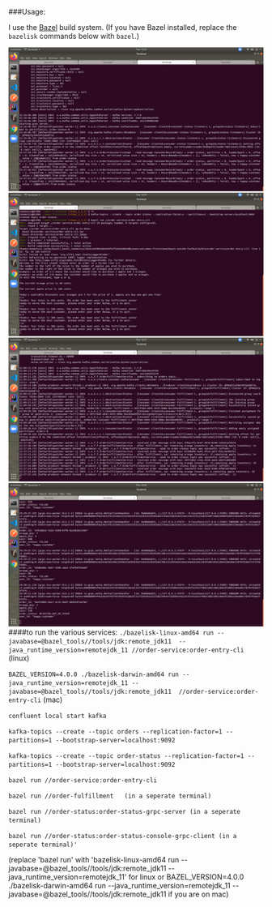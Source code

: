 ###Usage:

I use the [Bazel](https://bazel.build/) build system. (If you have Bazel installed,
replace the `bazelisk` commands below with `bazel`.)

![Alt text](screenshot1.png?raw=true "order-status-service")
![Alt text](screenshot2.png?raw=true "order-entry-cli")
![Alt text](screenshot3.png?raw=true "fulfillment-service")
![Alt text](screenshot4.png?raw=true "order-status-grpc-listener")
####to run the various services:
`./bazelisk-linux-amd64 run --javabase=@bazel_tools//tools/jdk:remote_jdk11  --java_runtime_version=remotejdk_11 //order-service:order-entry-cli` (linux)


`BAZEL_VERSION=4.0.0 ./bazelisk-darwin-amd64 run --java_runtime_version=remotejdk_11 --javabase=@bazel_tools//tools/jdk:remote_jdk11  //order-service:order-entry-cli` (mac)

`confluent local start kafka`

`kafka-topics --create --topic orders --replication-factor=1 --partitions=1 --bootstrap-server=localhost:9092`

`kafka-topics --create --topic order-status --replication-factor=1 --partitions=1 --bootstrap-server=localhost:9092`

`bazel run //order-service:order-entry-cli`

`bazel run //order-fulfillment   (in a seperate terminal)`

`bazel run //order-status:order-status-grpc-server (in a seperate terminal)`

`bazel run //order-status:order-status-console-grpc-client (in a seperate terminal)'`


<p>(replace 'bazel run' with 'bazelisk-linux-amd64 run --javabase=@bazel_tools//tools/jdk:remote_jdk11  --java_runtime_version=remotejdk_11' for linux or 
BAZEL_VERSION=4.0.0 ./bazelisk-darwin-amd64 run --java_runtime_version=remotejdk_11 --javabase=@bazel_tools//tools/jdk:remote_jdk11 if you are on mac)</p>